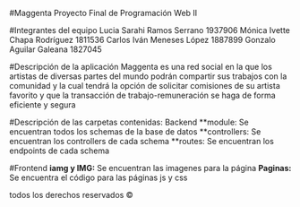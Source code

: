 #Maggenta
Proyecto Final de Programación Web II

#Integrantes del equipo
Lucia Sarahi Ramos  Serrano 1937906
Mónica Ivette Chapa Rodríguez 1811536
Carlos Iván Meneses López 1887899
Gonzalo Aguilar Galeana 1827045 

#Descripción de la aplicación
Maggenta es una red social en la que los artistas de diversas partes del 
mundo podrán compartir sus trabajos con la comunidad y la cual 
tendrá la opción de solicitar comisiones de su artista favorito y que la 
transacción de trabajo-remuneración se haga de forma eficiente y 
segura

#Descripción de las carpetas contenidas:
Backend
**module: 
Se encuentran todos los schemas de la base de datos
**controllers:
Se encuentran los controllers de cada schema
**routes:
Se encuentran los endpoints de cada schema

#Frontend
**iamg y IMG:**
Se encuentran las imagenes para la página
**Paginas:**
Se encuentra el código para las páginas js y css

todos los derechos reservados ©
